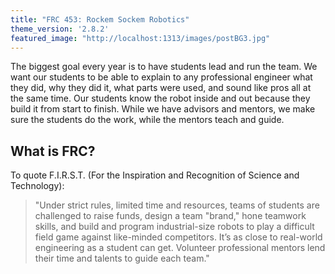 ```yaml
---
title: "FRC 453: Rockem Sockem Robotics"
theme_version: '2.8.2'
featured_image: "http://localhost:1313/images/postBG3.jpg"
---
```


The biggest goal every year is to have students lead and run the team. We want our students to be able to explain to any professional engineer what they did, why they did it, what parts were used, and sound like pros all at the same time. Our students know the robot inside and out because they build it from start to finish. While we have advisors and mentors, we make sure the students do the work, while the mentors teach and guide.

## What is FRC?

To quote F.I.R.S.T. (For the Inspiration and Recognition of Science and Technology):
>"Under strict rules, limited time and resources, teams of students are challenged to raise funds, design a team "brand," hone teamwork skills, and build and program industrial-size robots to play a difficult field game against like-minded competitors. It’s as close to real-world engineering as a student can get. Volunteer professional mentors lend their time and talents to guide each team."